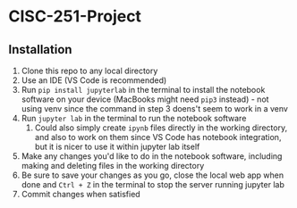 # CISC-251-Project

## Installation

1. Clone this repo to any local directory
2. Use an IDE (VS Code is recommended)
3. Run `pip install jupyterlab` in the terminal to install the notebook software on your device (MacBooks might need `pip3` instead) - not using venv since the command in step 3 doens't seem to work in a venv
4. Run `jupyter lab` in the terminal to run the notebook software
    1. Could also simply create `ipynb` files directly in the working directory, and also to work on them since VS Code has notebook integration, but it is nicer to use it within jupyter lab itself
5. Make any changes you'd like to do in the notebook software, including making and deleting files in the working directory
6. Be sure to save your changes as you go, close the local web app when done and `Ctrl + Z` in the terminal to stop the server running jupyter lab
7. Commit changes when satisfied